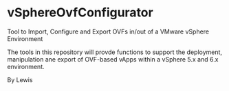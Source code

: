 # vSphereOvfConfigurator

Tool to Import, Configure and Export OVFs in/out of a VMware vSphere Environment

The tools in this repository will provde  functions to support the deployment, manipulation ane export of OVF-based vApps within a vSphere 5.x and 6.x environment.

By Lewis